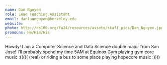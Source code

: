 ```yaml
---
name: Dan Nguyen
role: Lead Teaching Assistant
email: danluunguyen@berkeley.edu 
website: 
photo: http://ds100.org/fa24/resources/assets/staff_pics/Dan_Nguyen.jpg
pronouns: He/Him/His
---
```

Howdy! I am a Computer Science and Data Science double major from San Jose! I'll probably spend my time 5AM at Equinox Gym playing gym core music :((((( (real) or riding a bus to some place playing hopecore music :))))
